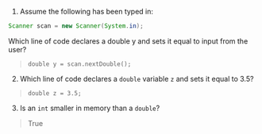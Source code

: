 1. Assume the following has been typed in:

```java
Scanner scan = new Scanner(System.in);
```

Which line of code declares a double y and sets it equal to input from the user?

> `double y = scan.nextDouble();`

2. Which line of code declares a `double` variable `z` and sets it equal to 3.5?

> `double z = 3.5;`

3. Is an `int` smaller in memory than a `double`?

> True